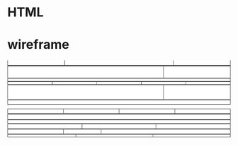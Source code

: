 # HTML

<h1>wireframe</h1>
<img src="https://github.com/abhilash5656/HTML/blob/69477d84a256c7273f803aec120aa8b04dfbc0a3/Screenshot%20(5).png">
